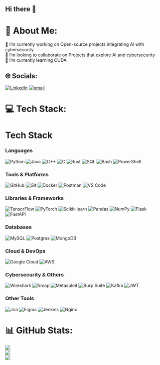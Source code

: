## Hi there 👋

# 💫 About Me:
🔭 I’m currently working on Open-source projects integrating AI with cybersecurity<br>👯 I’m looking to collaborate on Projects that explore AI and cybersecurity<br>🌱 I’m currently learning CUDA <br>


## 🌐 Socials:
[![LinkedIn](https://img.shields.io/badge/LinkedIn-%230077B5.svg?logo=linkedin&logoColor=white)](https://linkedin.com/in/pritam-satpathy-9a8aa4244) [![email](https://img.shields.io/badge/Email-D14836?logo=gmail&logoColor=white)](mailto:hellopritam31@gmail.com) 

# 💻 Tech Stack:
# Tech Stack

### Languages
![Python](https://img.shields.io/badge/python-3670A0?style=flat&logo=python&logoColor=ffdd54)
![Java](https://img.shields.io/badge/java-%23ED8B00.svg?style=flat&logo=openjdk&logoColor=white)
![C++](https://img.shields.io/badge/c++-%2300599C.svg?style=flat&logo=c%2B%2B&logoColor=white)
![C](https://img.shields.io/badge/c-%2300599C.svg?style=flat&logo=c&logoColor=white)
![Rust](https://img.shields.io/badge/rust-%23000000.svg?style=flat&logo=rust&logoColor=white)
![SQL](https://img.shields.io/badge/SQL-%23F7DF1E.svg?style=flat&logo=postgresql&logoColor=white)
![Bash](https://img.shields.io/badge/bash-%23121011.svg?style=flat&logo=gnu-bash&logoColor=white)
![PowerShell](https://img.shields.io/badge/powershell-%235391FE.svg?style=flat&logo=powershell&logoColor=white)

### Tools & Platforms
![GitHub](https://img.shields.io/badge/github-%23121011.svg?style=flat&logo=github&logoColor=white)
![Git](https://img.shields.io/badge/git-%23F05033.svg?style=flat&logo=git&logoColor=white)
![Docker](https://img.shields.io/badge/docker-%232496ED.svg?style=flat&logo=docker&logoColor=white)
![Postman](https://img.shields.io/badge/Postman-FF6C37?style=flat&logo=postman&logoColor=white)
![VS Code](https://img.shields.io/badge/VS%20Code-007ACC?style=flat&logo=visual-studio-code&logoColor=white)

### Libraries & Frameworks
![TensorFlow](https://img.shields.io/badge/TensorFlow-%23FF6F00.svg?style=flat&logo=TensorFlow&logoColor=white)
![PyTorch](https://img.shields.io/badge/PyTorch-%23EE4C2C.svg?style=flat&logo=PyTorch&logoColor=white)
![Scikit-learn](https://img.shields.io/badge/scikit--learn-%23F7931E.svg?style=flat&logo=scikit-learn&logoColor=white)
![Pandas](https://img.shields.io/badge/pandas-%23150458.svg?style=flat&logo=pandas&logoColor=white)
![NumPy](https://img.shields.io/badge/numpy-%23013243.svg?style=flat&logo=numpy&logoColor=white)
![Flask](https://img.shields.io/badge/flask-%23000.svg?style=flat&logo=flask&logoColor=white)
![FastAPI](https://img.shields.io/badge/FastAPI-005571?style=flat&logo=fastapi)

### Databases
![MySQL](https://img.shields.io/badge/mysql-4479A1.svg?style=flat&logo=mysql&logoColor=white)
![Postgres](https://img.shields.io/badge/postgres-%23316192.svg?style=flat&logo=postgresql&logoColor=white)
![MongoDB](https://img.shields.io/badge/MongoDB-%234ea94b.svg?style=flat&logo=mongodb&logoColor=white)

### Cloud & DevOps
![Google Cloud](https://img.shields.io/badge/GoogleCloud-%234285F4.svg?style=flat&logo=google-cloud&logoColor=white)
![AWS](https://img.shields.io/badge/Amazon%20AWS-%23FF9900.svg?style=flat&logo=amazonaws&logoColor=white)

### Cybersecurity & Others
![Wireshark](https://img.shields.io/badge/Wireshark-1678C2?style=flat&logo=wireshark&logoColor=white)
![Nmap](https://img.shields.io/badge/nmap-%23FF0000.svg?style=flat&logo=nmap&logoColor=white)
![Metasploit](https://img.shields.io/badge/Metasploit-%23E23237.svg?style=flat&logo=metasploit&logoColor=white)
![Burp Suite](https://img.shields.io/badge/Burp%20Suite-%230A0FFF.svg?style=flat&logo=burpsuite&logoColor=white)
![Kafka](https://img.shields.io/badge/Apache%20Kafka-000?style=flat&logo=apachekafka)
![JWT](https://img.shields.io/badge/JWT-black?style=flat&logo=JSON%20web%20tokens)

### Other Tools
![Jira](https://img.shields.io/badge/jira-%230A0FFF.svg?style=flat&logo=jira&logoColor=white)
![Figma](https://img.shields.io/badge/figma-%23F24E1E.svg?style=flat&logo=figma&logoColor=white)
![Jenkins](https://img.shields.io/badge/jenkins-%232C5263.svg?style=flat&logo=jenkins&logoColor=white)
![Nginx](https://img.shields.io/badge/nginx-%23009639.svg?style=flat&logo=nginx&logoColor=white)


# 📊 GitHub Stats:
![](https://github-readme-stats.vercel.app/api?username=ps2181&theme=blue-green&hide_border=false&include_all_commits=true&count_private=true)<br/>
![](https://nirzak-streak-stats.vercel.app/?user=ps2181&theme=blue-green&hide_border=false)<br/>
![](https://github-readme-stats.vercel.app/api/top-langs/?username=ps2181&theme=blue-green&hide_border=false&include_all_commits=true&count_private=true&layout=compact)

<!-- Proudly created with GPRM ( https://gprm.itsvg.in ) -->
